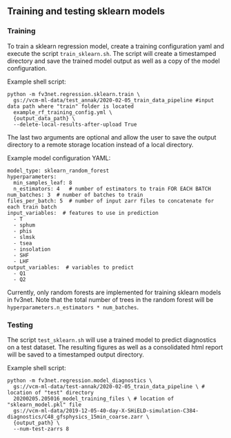 ## Training and testing sklearn models

### Training
To train a sklearn regression model, create a training configuration yaml and execute 
the script `train_sklearn.sh`. The script will create a timestamped directory and save
the trained model output as well as a copy of the model configuration.

Example shell script:
```
python -m fv3net.regression.sklearn.train \
  gs://vcm-ml-data/test_annak/2020-02-05_train_data_pipeline #input data path where "train" folder is located
  example_rf_training_config.yml \
  {output_data_path} \
  --delete-local-results-after-upload True
```
The last two arguments are optional and allow the user to save the output directory to 
a remote storage location instead of a local directory.

Example model configuration YAML:
```
model_type: sklearn_random_forest
hyperparameters:
  min_samples_leaf: 8
  n_estimators: 4   # number of estimators to train FOR EACH BATCH
num_batches: 3  # number of batches to train
files_per_batch: 5  # number of input zarr files to concatenate for each train batch
input_variables:  # features to use in prediction
  - T
  - sphum
  - phis
  - slmsk
  - tsea
  - insolation
  - SHF
  - LHF
output_variables:  # variables to predict
  - Q1
  - Q2

```
Currently, only random forests are implemented for training sklearn models in fv3net.
Note that the total number of trees in the random forest will be 
`hyperparameters.n_estimators * num_batches`.


### Testing
The script `test_sklearn.sh` will use a trained model to predict diagnostics on a test
dataset. The resulting figures as well as a consolidated html report will be saved to
a timestamped output directory. 

Example shell script:
```
python -m fv3net.regression.model_diagnostics \
  gs://vcm-ml-data/test-annak/2020-02-05_train_data_pipeline \ # location of "test" directory
  20200205.205016_model_training_files \ # location of "sklearn_model.pkl" file
  gs://vcm-ml-data/2019-12-05-40-day-X-SHiELD-simulation-C384-diagnostics/C48_gfsphysics_15min_coarse.zarr \
  {output_path} \
  --num-test-zarrs 8
```
